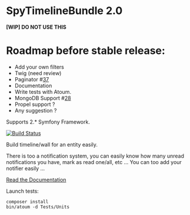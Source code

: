 SpyTimelineBundle 2.0
=====================

**[WIP] DO NOT USE THIS**

Roadmap before stable release:
==============================

- Add your own filters
- Twig (need review)
- Paginator #[37](https://github.com/stephpy/TimelineBundle/issues/37)
- Documentation
- Write tests with Atoum.
- MongoDB Support #[28](https://github.com/stephpy/TimelineBundle/issues/28)
- Propel support ?
- Any suggestion ?


Supports 2.* Symfony Framework.

[![Build Status](https://secure.travis-ci.org/stephpy/TimelineBundle.png)](http://travis-ci.org/stephpy/TimelineBundle)

Build timeline/wall for an entity easily.

There is too a notification system, you can easily know how many unread notifications you have, mark as read one/all, etc ... You can too add your notifier easily ...

[Read the Documentation](https://github.com/stephpy/TimelineBundle/blob/master/Resources/doc/index.markdown)

Launch tests:

```
composer install
bin/atoum -d Tests/Units
```
